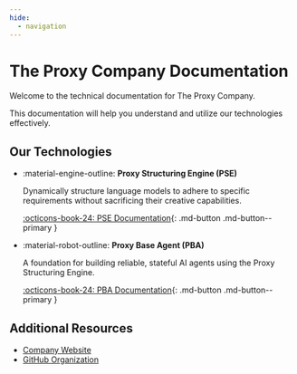 ```yaml
---
hide:
  - navigation
---
```

# The Proxy Company Documentation

Welcome to the technical documentation for The Proxy Company.

This documentation will help you understand and utilize our technologies effectively.

## Our Technologies

<div class="grid cards" markdown>

-   :material-engine-outline: __Proxy Structuring Engine (PSE)__

    Dynamically structure language models to adhere to specific requirements without sacrificing their creative capabilities.

    [:octicons-book-24: PSE Documentation](/pse/){: .md-button .md-button--primary }

-   :material-robot-outline: __Proxy Base Agent (PBA)__

    A foundation for building reliable, stateful AI agents using the Proxy Structuring Engine.

    [:octicons-book-24: PBA Documentation](/pba/){: .md-button .md-button--primary }

</div>

## Additional Resources

- [Company Website](https://theproxycompany.com)
- [GitHub Organization](https://github.com/TheProxyCompany)
